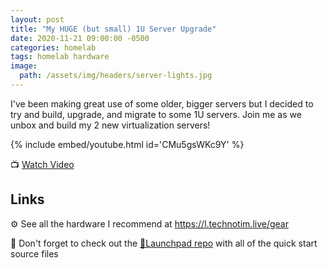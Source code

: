 ```yaml
---
layout: post
title: "My HUGE (but small) 1U Server Upgrade"
date: 2020-11-21 09:00:00 -0500
categories: homelab
tags: homelab hardware
image:
  path: /assets/img/headers/server-lights.jpg
---
```


I've been making great use of some older, bigger servers but I decided to try and build, upgrade, and migrate to some 1U servers.  Join me as we unbox and build my 2 new virtualization servers!

{% include embed/youtube.html id='CMu5gsWKc9Y' %}

📺 [Watch Video](https://www.youtube.com/watch?v=CMu5gsWKc9Y)

## Links

⚙️ See all the hardware I recommend at <https://l.technotim.live/gear>

🚀 Don't forget to check out the [🚀Launchpad repo](https://l.technotim.live/quick-start) with all of the quick start source files
